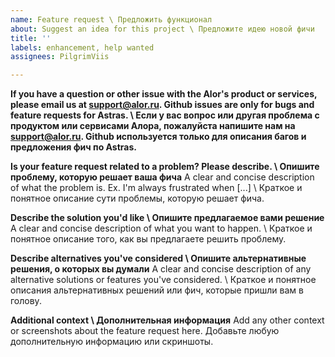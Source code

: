```yaml
---
name: Feature request \ Предложить функционал
about: Suggest an idea for this project \ Предложите идею новой фичи
title: ''
labels: enhancement, help wanted
assignees: PilgrimViis

---
```


**If you have a question or other issue with the Alor's product or services, please email us at support@alor.ru. Github issues are only for bugs and feature requests for Astras. \ Если у вас вопрос или другая проблема с продуктом или сервисами Алора, пожалуйста напишите нам на support@alor.ru. Github используется только для описания багов и предложения фич по Astras.**


**Is your feature request related to a problem? Please describe. \ Опишите проблему, которую решает ваша фича**
A clear and concise description of what the problem is. Ex. I'm always frustrated when [...] \ Краткое и понятное описание сути проблемы, которую решает фича.

**Describe the solution you'd like \ Опишите предлагаемое вами решение**
A clear and concise description of what you want to happen. \ Краткое и понятное описание того, как вы предлагаете решить проблему.

**Describe alternatives you've considered \ Опишите альтернативные решения, о которых вы думали**
A clear and concise description of any alternative solutions or features you've considered. \ Краткое и понятное описания альтернативных решений или фич, которые пришли вам в голову.

**Additional context \ Дополнительная информация**
Add any other context or screenshots about the feature request here. Добавьте любую дополнительную информацию или скриншоты.
